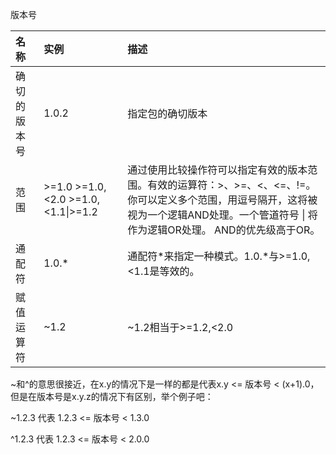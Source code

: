 版本号

| 名称 | 实例 | 描述 |
| :-----| :---- | :---- |
| 确切的版本号 | 1.0.2 | 指定包的确切版本 |
| 范围 | >=1.0 >=1.0,<2.0 >=1.0,<1.1&#124;>=1.2 | 通过使用比较操作符可以指定有效的版本范围。有效的运算符：>、>=、<、<=、!=。 你可以定义多个范围，用逗号隔开，这将被视为一个逻辑AND处理。一个管道符号 &#124; 将作为逻辑OR处理。 AND的优先级高于OR。|
| 通配符 | 1.0.* | 通配符*来指定一种模式。1.0.*与>=1.0,<1.1是等效的。 |
| 赋值运算符 | ~1.2 | ~1.2相当于>=1.2,<2.0 |


~和^的意思很接近，在x.y的情况下是一样的都是代表x.y <= 版本号 < (x+1).0，但是在版本号是x.y.z的情况下有区别，举个例子吧：

~1.2.3 代表 1.2.3 <= 版本号 < 1.3.0

^1.2.3 代表 1.2.3 <= 版本号 < 2.0.0